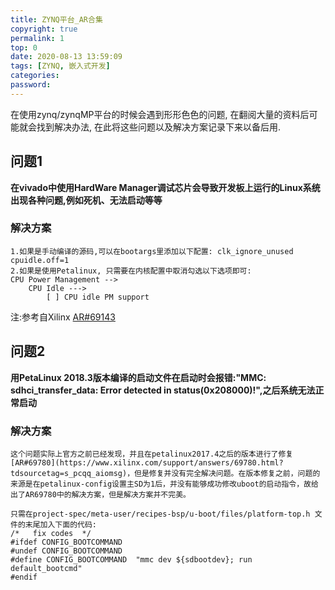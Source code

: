 ```yaml
---
title: ZYNQ平台_AR合集
copyright: true
permalink: 1
top: 0
date: 2020-08-13 13:59:09
tags: [ZYNQ, 嵌入式开发]
categories:
password:
---
```

在使用zynq/zynqMP平台的时候会遇到形形色色的问题, 在翻阅大量的资料后可能就会找到解决办法, 在此将这些问题以及解决方案记录下来以备后用.

<!-- more -->

## 问题1
**在vivado中使用HardWare Manager调试芯片会导致开发板上运行的Linux系统出现各种问题,例如死机、无法启动等等**

### 解决方案
```
1.如果是手动编译的源码,可以在bootargs里添加以下配置: clk_ignore_unused cpuidle.off=1
2.如果是使用Petalinux, 只需要在内核配置中取消勾选以下选项即可:
CPU Power Management --> 
    CPU Idle --->
        [ ] CPU idle PM support
```
注:参考自Xilinx [AR#69143](https://www.xilinx.com/support/answers/69143.html)

## 问题2
**用PetaLinux 2018.3版本编译的启动文件在启动时会报错:"MMC:   sdhci_transfer_data: Error detected in status(0x208000)!",之后系统无法正常启动**

### 解决方案
```
这个问题实际上官方之前已经发现，并且在petalinux2017.4之后的版本进行了修复[AR#69780](https://www.xilinx.com/support/answers/69780.html?tdsourcetag=s_pcqq_aiomsg)，但是修复并没有完全解决问题。在版本修复之前，问题的来源是在petalinux-config设置主SD为1后，并没有能够成功修改uboot的启动指令，故给出了AR69780中的解决方案，但是解决方案并不完美。

只需在project-spec/meta-user/recipes-bsp/u-boot/files/platform-top.h 文件的末尾加入下面的代码:
/*   fix codes  */
#ifdef CONFIG_BOOTCOMMAND
#undef CONFIG_BOOTCOMMAND
#define CONFIG_BOOTCOMMAND	"mmc dev ${sdbootdev}; run default_bootcmd"
#endif
```
